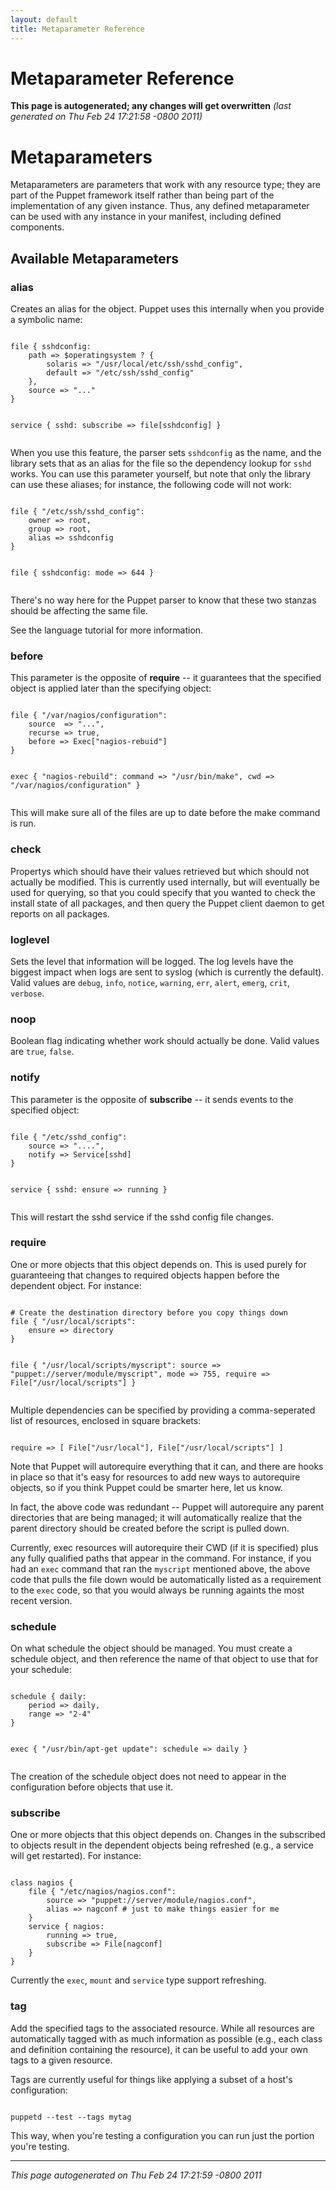 ```yaml
---
layout: default
title: Metaparameter Reference
---
```



Metaparameter Reference
=====


<p><strong>This page is autogenerated; any changes will get overwritten</strong> <em>(last generated on Thu Feb 24 17:21:58 -0800 2011)</em></p>


Metaparameters
=====

<p>Metaparameters are parameters that work with any resource type; they are part of the
Puppet framework itself rather than being part of the implementation of any
given instance.  Thus, any defined metaparameter can be used with any instance
in your manifest, including defined components.</p>

Available Metaparameters
-----


### alias

<p>Creates an alias for the object.  Puppet uses this internally when you
provide a symbolic name:</p>
<pre><code>
file { sshdconfig:
    path =&gt; $operatingsystem ? {
        solaris =&gt; &quot;/usr/local/etc/ssh/sshd_config&quot;,
        default =&gt; &quot;/etc/ssh/sshd_config&quot;
    },
    source =&gt; &quot;...&quot;
}

service { sshd:
    subscribe =&gt; file[sshdconfig]
}
</code></pre>
<p>When you use this feature, the parser sets <code>sshdconfig</code> as the name,
and the library sets that as an alias for the file so the dependency
lookup for <code>sshd</code> works.  You can use this parameter yourself,
but note that only the library can use these aliases; for instance,
the following code will not work:</p>
<pre><code>
file { &quot;/etc/ssh/sshd_config&quot;:
    owner =&gt; root,
    group =&gt; root,
    alias =&gt; sshdconfig
}

file { sshdconfig:
    mode =&gt; 644
}
</code></pre>
<p>There's no way here for the Puppet parser to know that these two stanzas
should be affecting the same file.</p>
<p>See the language tutorial for more information.</p>


### before

<p>This parameter is the opposite of <strong>require</strong> -- it guarantees
that the specified object is applied later than the specifying
object:</p>
<pre><code>
file { &quot;/var/nagios/configuration&quot;:
    source  =&gt; &quot;...&quot;,
    recurse =&gt; true,
    before =&gt; Exec[&quot;nagios-rebuid&quot;]
}

exec { &quot;nagios-rebuild&quot;:
    command =&gt; &quot;/usr/bin/make&quot;,
    cwd =&gt; &quot;/var/nagios/configuration&quot;
}
</code></pre>
<p>This will make sure all of the files are up to date before the
make command is run.</p>


### check

<p>Propertys which should have their values retrieved
but which should not actually be modified.  This is currently used
internally, but will eventually be used for querying, so that you
could specify that you wanted to check the install state of all
packages, and then query the Puppet client daemon to get reports
on all packages.</p>


### loglevel

<p>Sets the level that information will be logged.
The log levels have the biggest impact when logs are sent to
syslog (which is currently the default).  Valid values are <code>debug</code>, <code>info</code>, <code>notice</code>, <code>warning</code>, <code>err</code>, <code>alert</code>, <code>emerg</code>, <code>crit</code>, <code>verbose</code>.</p>


### noop

<p>Boolean flag indicating whether work should actually
be done.  Valid values are <code>true</code>, <code>false</code>.</p>


### notify

<p>This parameter is the opposite of <strong>subscribe</strong> -- it sends events
to the specified object:</p>
<pre><code>
file { &quot;/etc/sshd_config&quot;:
    source =&gt; &quot;....&quot;,
    notify =&gt; Service[sshd]
}

service { sshd:
    ensure =&gt; running
}
</code></pre>
<p>This will restart the sshd service if the sshd config file changes.</p>


### require

<p>One or more objects that this object depends on.
This is used purely for guaranteeing that changes to required objects
happen before the dependent object.  For instance:</p>
<pre><code>
# Create the destination directory before you copy things down
file { &quot;/usr/local/scripts&quot;:
    ensure =&gt; directory
}

file { &quot;/usr/local/scripts/myscript&quot;:
    source =&gt; &quot;puppet://server/module/myscript&quot;,
    mode =&gt; 755,
    require =&gt; File[&quot;/usr/local/scripts&quot;]
}
</code></pre>
<p>Multiple dependencies can be specified by providing a comma-seperated list
of resources, enclosed in square brackets:</p>
<pre><code>
require =&gt; [ File[&quot;/usr/local&quot;], File[&quot;/usr/local/scripts&quot;] ]
</code></pre>
<p>Note that Puppet will autorequire everything that it can, and
there are hooks in place so that it's easy for resources to add new
ways to autorequire objects, so if you think Puppet could be
smarter here, let us know.</p>
<p>In fact, the above code was redundant -- Puppet will autorequire
any parent directories that are being managed; it will
automatically realize that the parent directory should be created
before the script is pulled down.</p>
<p>Currently, exec resources will autorequire their CWD (if it is
specified) plus any fully qualified paths that appear in the
command.   For instance, if you had an <code>exec</code> command that ran
the <code>myscript</code> mentioned above, the above code that pulls the
file down would be automatically listed as a requirement to the
<code>exec</code> code, so that you would always be running againts the
most recent version.</p>


### schedule

<p>On what schedule the object should be managed.  You must create a
schedule object, and then reference the name of that object to use
that for your schedule:</p>
<pre><code>
schedule { daily:
    period =&gt; daily,
    range =&gt; &quot;2-4&quot;
}

exec { &quot;/usr/bin/apt-get update&quot;:
    schedule =&gt; daily
}
</code></pre>
<p>The creation of the schedule object does not need to appear in the
configuration before objects that use it.</p>


### subscribe

<p>One or more objects that this object depends on.  Changes in the
subscribed to objects result in the dependent objects being
refreshed (e.g., a service will get restarted).  For instance:</p>
<pre><code>
class nagios {
    file { &quot;/etc/nagios/nagios.conf&quot;:
        source =&gt; &quot;puppet://server/module/nagios.conf&quot;,
        alias =&gt; nagconf # just to make things easier for me
    }
    service { nagios:
        running =&gt; true,
        subscribe =&gt; File[nagconf]
    }
}
</code></pre>
<p>Currently the <code>exec</code>, <code>mount</code> and <code>service</code> type support
refreshing.</p>


### tag

<p>Add the specified tags to the associated resource.  While all resources
are automatically tagged with as much information as possible
(e.g., each class and definition containing the resource), it can
be useful to add your own tags to a given resource.</p>
<p>Tags are currently useful for things like applying a subset of a
host's configuration:</p>
<pre><code>
puppetd --test --tags mytag
</code></pre>
<p>This way, when you're testing a configuration you can run just the
portion you're testing.</p>
<hr />
<p><em>This page autogenerated on Thu Feb 24 17:21:59 -0800 2011</em></p>






